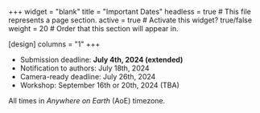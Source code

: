 +++
widget = "blank" 
title = "Important Dates"
headless = true  # This file represents a page section.
active = true  # Activate this widget? true/false
weight = 20  # Order that this section will appear in.

[design]
columns = "1"
+++


- Submission deadline: **July 4th, 2024 (extended)**
- Notification to authors: July 18th, 2024
- Camera-ready deadline: July 26th, 2024 
- Workshop: September 16th or 20th, 2024 (TBA)

All times in *Anywhere on Earth* (AoE) timezone.


